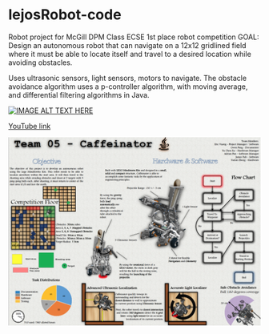 # lejosRobot-code

Robot project for McGill DPM Class ECSE
1st place robot competition
GOAL: Design an autonomous robot that can navigate on a 12x12 gridlined field where it must be able to locate itself and travel to a desired location while avoiding obstacles.

Uses ultrasonic sensors, light sensors, motors to navigate.
The obstacle avoidance algorithm uses a p-controller algorithm, with moving average, and differential filtering algorithms in Java. 


[![IMAGE ALT TEXT HERE](https://img.youtube.com/vi/3wffSdQt120/0.jpg)](https://www.youtube.com/watch?v=3wffSdQt120)

[YouTube link](https://www.youtube.com/watch?v=3wffSdQt120&feature=youtu.be)


![Project Poster](overview.png)

